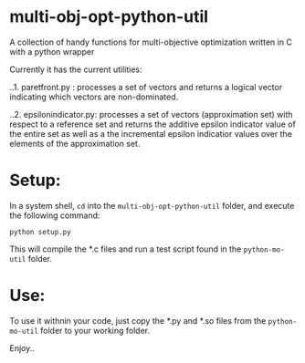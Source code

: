 # multi-obj-opt-python-util
A collection of handy functions for multi-objective optimization written in C with a python wrapper

Currently it has the current utilities:

..1. paretfront.py : processes a set of vectors and returns a logical vector indicating which vectors are non-dominated.

..2. epsilonindicator.py: processes a set of vectors (approximation set) with respect to a reference set and returns the additive epsilon indicator value of the entire set as well as a the incremental epsilon indicatior values over the elements of the approximation set.

# Setup: 

In a system shell, `cd` into the `multi-obj-opt-python-util` folder, and execute the following command:
```
python setup.py
```
This will compile the *.c files and run a test script found in the `python-mo-util` folder.

# Use: 
To use it withnin your code, just copy the *.py and *.so files from the `python-mo-util` folder to your working folder.

Enjoy..
